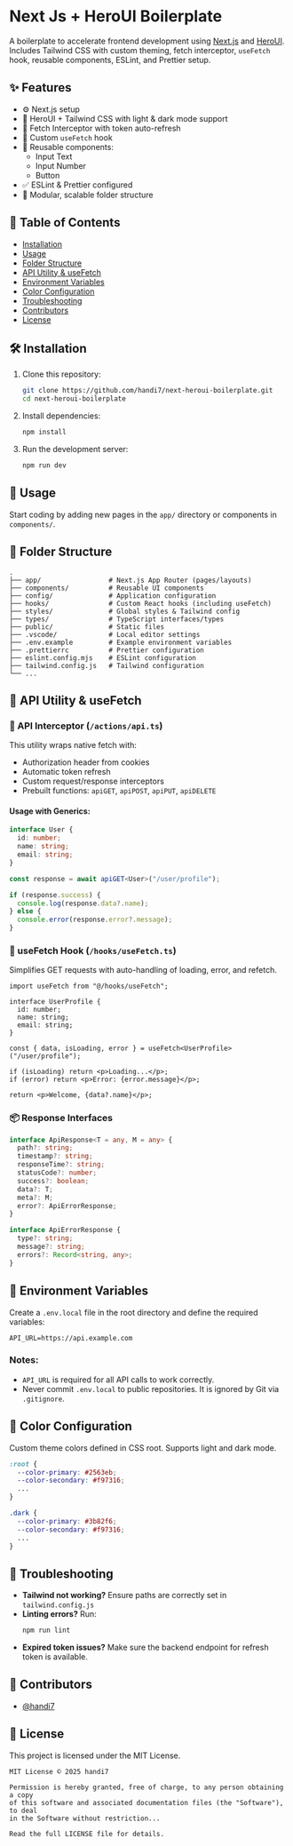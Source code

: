 # Next Js + HeroUI Boilerplate

A boilerplate to accelerate frontend development using [Next.js](https://nextjs.org/) and [HeroUI](https://www.heroui.dev/). Includes Tailwind CSS with custom theming, fetch interceptor, `useFetch` hook, reusable components, ESLint, and Prettier setup.

## ✨ Features

- ⚙️ Next.js setup
- 🎨 HeroUI + Tailwind CSS with light & dark mode support
- 📡 Fetch Interceptor with token auto-refresh
- 🧲 Custom `useFetch` hook
- 🧩 Reusable components:
  - Input Text
  - Input Number
  - Button
- ✅ ESLint & Prettier configured
- 📁 Modular, scalable folder structure

## 📂 Table of Contents

- [Installation](#installation)
- [Usage](#usage)
- [Folder Structure](#folder-structure)
- [API Utility & useFetch](#api-utility--usefetch)
- [Environment Variables](#environment-variables)
- [Color Configuration](#color-configuration)
- [Troubleshooting](#troubleshooting)
- [Contributors](#contributors)
- [License](#license)

## 🛠️ Installation

1. Clone this repository:

   ```bash
   git clone https://github.com/handi7/next-heroui-boilerplate.git
   cd next-heroui-boilerplate
   ```

2. Install dependencies:

   ```bash
   npm install
   ```

3. Run the development server:
   ```bash
   npm run dev
   ```

## 🚀 Usage

Start coding by adding new pages in the `app/` directory or components in `components/`.

## 📁 Folder Structure

```
.
├── app/                 # Next.js App Router (pages/layouts)
├── components/          # Reusable UI components
├── config/              # Application configuration
├── hooks/               # Custom React hooks (including useFetch)
├── styles/              # Global styles & Tailwind config
├── types/               # TypeScript interfaces/types
├── public/              # Static files
├── .vscode/             # Local editor settings
├── .env.example         # Example environment variables
├── .prettierrc          # Prettier configuration
├── eslint.config.mjs    # ESLint configuration
├── tailwind.config.js   # Tailwind configuration
└── ...
```

## 📡 API Utility & useFetch

### 🔁 API Interceptor (`/actions/api.ts`)

This utility wraps native fetch with:

- Authorization header from cookies
- Automatic token refresh
- Custom request/response interceptors
- Prebuilt functions: `apiGET`, `apiPOST`, `apiPUT`, `apiDELETE`

#### Usage with Generics:

```ts
interface User {
  id: number;
  name: string;
  email: string;
}

const response = await apiGET<User>("/user/profile");

if (response.success) {
  console.log(response.data?.name);
} else {
  console.error(response.error?.message);
}
```

### 🧲 useFetch Hook (`/hooks/useFetch.ts`)

Simplifies GET requests with auto-handling of loading, error, and refetch.

```tsx
import useFetch from "@/hooks/useFetch";

interface UserProfile {
  id: number;
  name: string;
  email: string;
}

const { data, isLoading, error } = useFetch<UserProfile>("/user/profile");

if (isLoading) return <p>Loading...</p>;
if (error) return <p>Error: {error.message}</p>;

return <p>Welcome, {data?.name}</p>;
```

### 📦 Response Interfaces

```ts
interface ApiResponse<T = any, M = any> {
  path?: string;
  timestamp?: string;
  responseTime?: string;
  statusCode?: number;
  success?: boolean;
  data?: T;
  meta?: M;
  error?: ApiErrorResponse;
}

interface ApiErrorResponse {
  type?: string;
  message?: string;
  errors?: Record<string, any>;
}
```

## 🔐 Environment Variables

Create a `.env.local` file in the root directory and define the required variables:

```env
API_URL=https://api.example.com
```

### Notes:

- `API_URL` is required for all API calls to work correctly.
- Never commit `.env.local` to public repositories. It is ignored by Git via `.gitignore`.

## 🎨 Color Configuration

Custom theme colors defined in CSS root. Supports light and dark mode.

```css
:root {
  --color-primary: #2563eb;
  --color-secondary: #f97316;
  ...
}

.dark {
  --color-primary: #3b82f6;
  --color-secondary: #f97316;
  ...
}
```

## 🐞 Troubleshooting

- **Tailwind not working?** Ensure paths are correctly set in `tailwind.config.js`
- **Linting errors?** Run:
  ```bash
  npm run lint
  ```
- **Expired token issues?** Make sure the backend endpoint for refresh token is available.

## 👤 Contributors

- [@handi7](https://github.com/handi7)

## 📄 License

This project is licensed under the MIT License.

```
MIT License © 2025 handi7

Permission is hereby granted, free of charge, to any person obtaining a copy
of this software and associated documentation files (the "Software"), to deal
in the Software without restriction...

Read the full LICENSE file for details.
```
